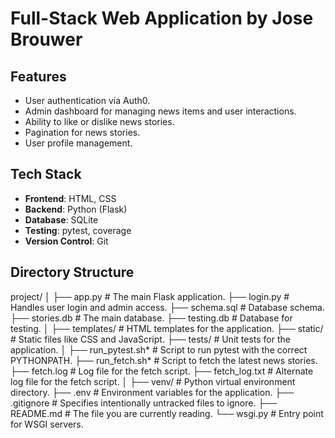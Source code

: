 # Full-Stack Web Application by Jose Brouwer


## Features
- User authentication via Auth0.
- Admin dashboard for managing news items and user interactions.
- Ability to like or dislike news stories.
- Pagination for news stories.
- User profile management.

## Tech Stack
- **Frontend**: HTML, CSS
- **Backend**: Python (Flask)
- **Database**: SQLite
- **Testing**: pytest, coverage
- **Version Control**: Git

## Directory Structure
project/
│
├── app.py # The main Flask application.
├── login.py # Handles user login and admin access.
├── schema.sql # Database schema.
├── stories.db # The main database.
├── testing.db # Database for testing.
│
├── templates/ # HTML templates for the application.
├── static/ # Static files like CSS and JavaScript.
├── tests/ # Unit tests for the application.
│
├── run_pytest.sh* # Script to run pytest with the correct PYTHONPATH.
├── run_fetch.sh* # Script to fetch the latest news stories.
├── fetch.log # Log file for the fetch script.
├── fetch_log.txt # Alternate log file for the fetch script.
│
├── venv/ # Python virtual environment directory.
├── .env # Environment variables for the application.
├── .gitignore # Specifies intentionally untracked files to ignore.
├── README.md # The file you are currently reading.
└── wsgi.py # Entry point for WSGI servers.